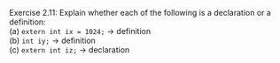 Exercise 2.11: Explain whether each of the following is a declaration or a definition:<br />
(a) `extern int ix = 1024;` -> definition <br />
(b) `int iy;` -> definition <br />
(c) `extern int iz;` -> declaration
